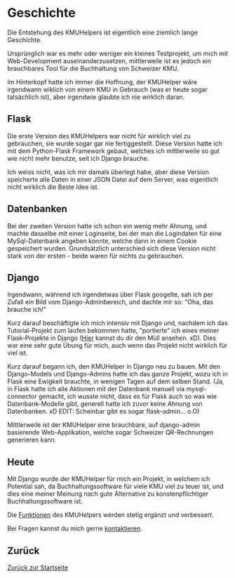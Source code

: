 # Geschichte

Die Entstehung des KMUHelpers ist eigentlich eine ziemlich lange Geschichte.

Ursprünglich war es mehr oder weniger ein kleines Testprojekt, um mich mit Web-Development auseinanderzusetzen, mittlerweile ist es jedoch ein brauchbares Tool für die Buchhaltung von Schweizer KMU.

Im Hinterkopf hatte ich immer die Hoffnung, der KMUHelper wäre irgendwann wiklich von einem KMU in Gebrauch (was er heute sogar tatsächlich ist), aber irgendwie glaubte ich nie wirklich daran.

## Flask

Die erste Version des KMUHelpers war nicht für wirklich viel zu gebrauchen, sie wurde sogar gar nie fertiggestellt. Diese Version hatte ich mit dem Python-Flask Framework gebaut, welches ich mittlerweile so gut wie nicht mehr benutze, seit ich Django brauche.

Ich weiss nicht, was ich mir damals überlegt habe, aber diese Version speicherte alle Daten in einer JSON Datei auf dem Server, was eigentlich nicht wirklich die Beste Idee ist.

## Datenbanken

Bei der zweiten Version hatte ich schon ein wenig mehr Ahnung, und machte dasselbe mit einer Loginseite, bei der man die Logindaten für eine MySql-Datenbank angeben konnte, welche dann in einem Cookie gespeichert wurden. Grundsätzlich unterschied sich diese Version nicht stark von der ersten - beide waren für nichts zu gebrauchen.

## Django

Irgendwann, während ich irgendetwas über Flask googelte, sah ich per Zufall ein Bild vom Django-Adminbereich, und dachte mir so: "Oha, das brauche ich!"

Kurz darauf beschäftigte ich mich intensiv mit Django und, nachdem ich das Tutorial-Projekt zum laufen bekommen hatte, "portierte" ich eines meiner Flask-Projekte in Django ([Hier](https://github.com/rafaelurben/django-choosemusic) kannst du dir den Müll ansehen. xD). Dies war eine sehr gute Übung für mich, auch wenn das Projekt nicht wirklich für viel ist.

Kurz darauf begann ich, den KMUHelper in Django neu zu bauen. Mit den Django-Models und Django-Admins hatte ich das ganze Projekt, wozu ich in Flask eine Ewigkeit brauchte, in wenigen Tagen auf dem selben Stand. (Ja, in Flask hatte ich alle Aktionen mit der Datenbank manuell via mysql-connector gemacht, ich wusste nicht, dass es für Flask auch so was wie Datenbank-Modelle gibt, generell hatte ich zuvor keine Ahnung von Datenbanken. xD EDIT: Scheinbar gibt es sogar flask-admin... o.O)

Mittlerweile ist der KMUHelper eine brauchbare, auf django-admin basierende Web-Applikation, welche sogar Schweizer QR-Rechnungen generieren kann.

## Heute

Mit Django wurde der KMUHelper für mich ein Projekt, in welchem ich Potential sah, da Buchhaltungssoftware für viele KMU viel zu teuer ist, und dies eine meiner Meinung nach gute Alternative zu konstenpflichtiger Buchhaltungssoftware ist.

Die [Funktionen](functions) des KMUHelpers werden stetig ergänzt und verbessert.

Bei Fragen kannst du mich gerne [kontaktieren](https://rafaelurben.github.io/diverses/rafaelurben/#kontakt).

## Zurück

[Zurück zur Startseite](../)
